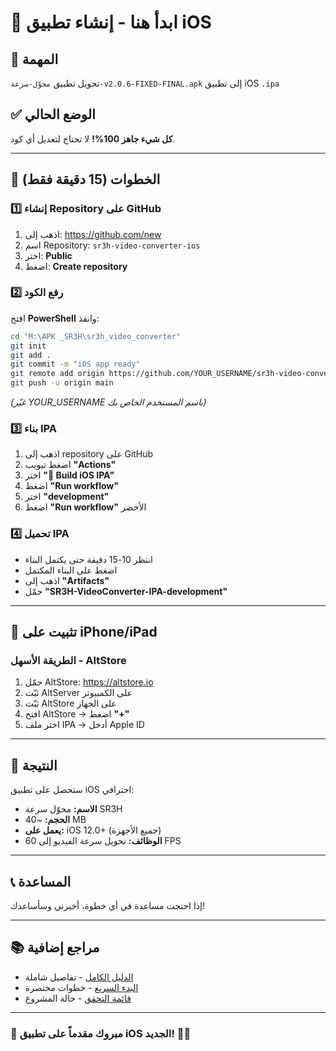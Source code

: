 # 🍎 ابدأ هنا - إنشاء تطبيق iOS

## 🎯 المهمة
تحويل تطبيق `محوّل-سرعة-v2.0.6-FIXED-FINAL.apk` إلى تطبيق iOS `.ipa`

## ✅ الوضع الحالي
**كل شيء جاهز 100%!** لا تحتاج لتعديل أي كود.

---

## 🚀 الخطوات (15 دقيقة فقط)

### 1️⃣ إنشاء Repository على GitHub
1. اذهب إلى: https://github.com/new
2. اسم Repository: `sr3h-video-converter-ios`
3. اختر: **Public**
4. اضغط: **Create repository**

### 2️⃣ رفع الكود
افتح **PowerShell** وانفذ:
```bash
cd "M:\APK _‏‏SR3H\sr3h_video_converter"
git init
git add .
git commit -m "iOS app ready"
git remote add origin https://github.com/YOUR_USERNAME/sr3h-video-converter-ios.git
git push -u origin main
```
*(غيّر YOUR_USERNAME باسم المستخدم الخاص بك)*

### 3️⃣ بناء IPA
1. اذهب إلى repository على GitHub
2. اضغط تبويب **"Actions"**
3. اختر **"🍎 Build iOS IPA"**
4. اضغط **"Run workflow"**
5. اختر **"development"**
6. اضغط **"Run workflow"** الأخضر

### 4️⃣ تحميل IPA
- انتظر 10-15 دقيقة حتى يكتمل البناء
- اضغط على البناء المكتمل
- اذهب إلى **"Artifacts"**
- حمّل **"SR3H-VideoConverter-IPA-development"**

---

## 📱 تثبيت على iPhone/iPad

### الطريقة الأسهل - AltStore
1. حمّل AltStore: https://altstore.io
2. ثبّت AltServer على الكمبيوتر
3. ثبّت AltStore على الجهاز
4. افتح AltStore → اضغط **"+"**
5. اختر ملف IPA → أدخل Apple ID

---

## 🎉 النتيجة

ستحصل على تطبيق iOS احترافي:
- **الاسم:** محوّل سرعة SR3H
- **الحجم:** ~40 MB
- **يعمل على:** iOS 12.0+ (جميع الأجهزة)
- **الوظائف:** تحويل سرعة الفيديو إلى 60 FPS

---

## 📞 المساعدة

إذا احتجت مساعدة في أي خطوة، أخبرني وسأساعدك!

---

## 📚 مراجع إضافية

- [الدليل الكامل](IOS_COMPLETE_GUIDE.md) - تفاصيل شاملة
- [البدء السريع](QUICK_START_IOS.md) - خطوات مختصرة
- [قائمة التحقق](IOS_READY_CHECKLIST.md) - حالة المشروع

---

### 🎊 مبروك مقدماً على تطبيق iOS الجديد! 🍎📱